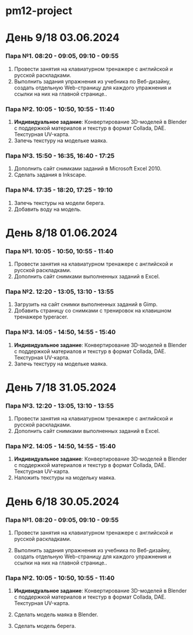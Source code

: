 # pm12-project

# День 9/18 03.06.2024

### Пара №1. 08:20 - 09:05, 09:10 - 09:55
1. Провести занятия на клавиатурном тренажере с английской и русской раскладками. 
2. Выполнить задания упражнения из учебника по Веб-дизайну, создать отдельную Web-страницу для каждого упражнения и ссылки на них на главной странице.. 

### Пара №2. 10:05 - 10:50, 10:55 - 11:40
1. **Индивидуальное задание**: Конвертирование 3D-моделей в Blender с поддержкой материалов и текстур в формат Collada, DAE. Текстурная UV-карта.
2. Запечь текстуру на модельке маяка.

### Пара №3. 15:50 - 16:35, 16:40 - 17:25
1. Дополнить сайт снимками заданий в Microsoft Excel 2010.
2. Сделать задания в Inkscape.

### Пара №4. 17:35 - 18:20, 17:25 - 19:10
1. Запечь текстуры на модели берега.
2. Добавить воду на модель.

# День 8/18 01.06.2024

### Пара №1. 10:05 - 10:50, 10:55 - 11:40
1. Провести занятия на клавиатурном тренажере с английской и русской раскладками. 
2.  Дополнить сайт снимками выполненных заданий в Excel.

### Пара №2. 12:20 - 13:05, 13:10 - 13:55
1. Загрузить на сайт снимки выполненных заданий в Gimp.
2. Добавить страницу со снимками с тренировок на клавишном тренажере typeracer.

### Пара №3. 14:05 - 14:50, 14:55 - 15:40
1. **Индивидуальное задание**: Конвертирование 3D-моделей в Blender с поддержкой материалов и текстур в формат Collada, DAE. Текстурная UV-карта.
2. Запечь текстуру на модельке маяка.

# День 7/18 31.05.2024
### Пара №3. 12:20 - 13:05, 13:10 - 13:55
1. Провести занятия на клавиатурном тренажере с английской и русской раскладками. 
2. Дополнить сайт снимками выполненных заданий в Excel.

### Пара №2. 14:05 - 14:50, 14:55 - 15:40
1. **Индивидуальное задание**: Конвертирование 3D-моделей в Blender с поддержкой материалов и текстур в формат Collada, DAE. Текстурная UV-карта.
2. Наложить текстуры на модельку маяка.

# День 6/18 30.05.2024

### Пара №1. 08:20 - 09:05, 09:10 - 09:55
1. Провести занятия на клавиатурном тренажере с английской и русской раскладками. 

2. Выполнить задания упражнения из учебника по Веб-дизайну, создать отдельную Web-страницу для каждого упражнения и ссылки на них на главной странице.. 

### Пара №2. 10:05 - 10:50, 10:55 - 11:40
1. **Индивидуальное задание**: Конвертирование 3D-моделей в Blender с поддержкой материалов и текстур в формат Collada, DAE. Текстурная UV-карта.

2. Сделать модель маяка в Blender.

3. Сделать модель берега.
   

